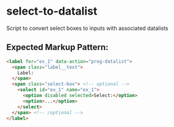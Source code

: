 # select-to-datalist
Script to convert select boxes to inputs with associated datalists


## Expected Markup Pattern:

```html
<label for="ex_1" data-action="prog-datalist">
  <span class="label__text">
    Label:
  </span>
  <span class="select-box"> <!-- optional -->
    <select id="ex_1" name="ex_1">
      <option disabled selected>Select:</option>
      <option>...</option>
    </select>
  </span> <!-- /optional -->
</label>
```
